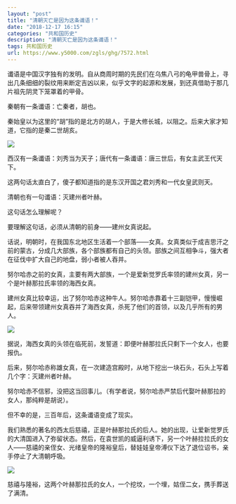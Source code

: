 ```yaml
---
layout: "post"
title: "清朝灭亡是因为这条谶语！"
date: "2018-12-17 16:15"
categories: "共和国历史"
description: "清朝灭亡是因为这条谶语！"
tags: 共和国历史
url: https://www.y5000.com/zgls/ghg/7572.html
---
```






谶语是中国汉字独有的发明。自从商周时期的先民们在乌焦八弓的龟甲兽骨上，寻出几条细细的裂纹用来断定吉凶以来，似乎文字的起源和发展，到还真借助于那几片祖先阴灵下笼罩着的甲骨。

秦朝有一条谶语：亡秦者，胡也。

秦始皇以为这里的“胡”指的是北方的胡人，于是大修长城，以阻之。后来大家才知道，它指的是秦二世胡亥。

![](https://img.y5000.com/uploads/allimg/161219/8-16121Z939333D.jpg)

西汉有一条谶语：刘秀当为天子；唐代有一条谶语：唐三世后，有女主武王代天下。

这两句话太直白了，傻子都知道指的是东汉开国之君刘秀和一代女皇武则天。

清朝也有一句谶语：灭建州者叶赫。

这句话怎么理解呢？

要理解这句话，必须从清朝的前身——建州女真说起。

话说，明朝时，在我国东北地区生活着一个部落——女真。女真类似于成吉思汗之前的蒙古，分成几大部族，各个部族都有自己的头领。部族之间互相争斗，强大者在征伐中扩大自己的地盘，弱小者被人吞并。

努尔哈赤之前的女真，主要有两大部族，一个是爱新觉罗氏率领的建州女真，另一个是叶赫那拉氏率领的海西女真。

建州女真比较幸运，出了努尔哈赤这种牛人。努尔哈赤靠着十三副铠甲，慢慢崛起，后来带领建州女真吞并了海西女真，杀死了他们的首领，以及几乎所有的男人。

![](https://img.y5000.com/uploads/allimg/161219/8-16121Z93925I7.jpg)

据说，海西女真的头领在临死前，发誓道：即便叶赫那拉氏只剩下一个女人，也要报仇。

后来，努尔哈赤称雄女真，在一次建造宫殿时，从地下挖出一块石头，石头上写着几个字：灭建州者叶赫。

努尔哈赤不信邪，没把这当回事儿。（有学者说，努尔哈赤严禁后代娶叶赫那拉的女人，那纯粹是胡说）。

但不幸的是，三百年后，这条谶语变成了现实。

我们熟悉的著名的西太后慈禧，正是叶赫那拉氏的后人。她的出现，让爱新觉罗氏的大清国进入了弥留状态。然后，在袁世凯的威逼利诱下，另一个叶赫拉拉氏的女人——慈禧的亲侄女、光绪皇帝的隆裕皇后，替娃娃皇帝溥仪下达了退位诏书，亲手停止了大清朝呼吸。

![](https://img.y5000.com/uploads/allimg/161219/8-16121Z93914514.jpg)

慈禧与隆裕，这两个叶赫那拉氏的女人，一个挖坟，一个埋，姑侄二女，携手葬送了满清。
